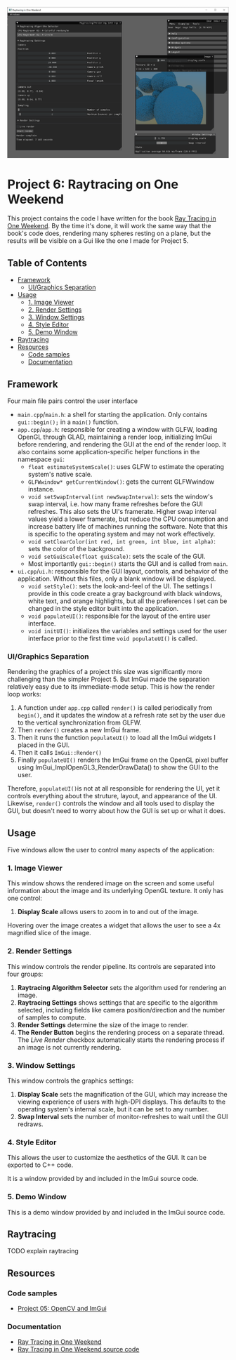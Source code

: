 ![Current screenshot](../../docs/screenshots/06-02.png)

# Project 6: Raytracing on One Weekend <!-- omit in toc -->
This project contains the code I have written for the book [Ray Tracing in One Weekend](raytracing.github.io). By the time it's done, it will work the same way that the book's code does, rendering many spheres resting on a plane, but the results will be visible on a Gui like the one I made for Project 5. 

## Table of Contents <!-- omit in toc -->
- [Framework](#framework)
	- [UI/Graphics Separation](#uigraphics-separation)
- [Usage](#usage)
	- [1. Image Viewer](#1-image-viewer)
	- [2. Render Settings](#2-render-settings)
	- [3. Window Settings](#3-window-settings)
	- [4. Style Editor](#4-style-editor)
	- [5. Demo Window](#5-demo-window)
- [Raytracing](#raytracing)
- [Resources](#resources)
	- [Code samples](#code-samples)
	- [Documentation](#documentation)


## Framework
Four main file pairs control the user interface
* `main.cpp`/`main.h`: a shell for starting the application. Only contains `gui::begin();` in a `main()` function.
* `app.cpp`/`app.h`: responsible for creating a window with GLFW, loading OpenGL through GLAD, maintaining a render loop, initializing ImGui before rendering, and rendering the GUI at the end of the render loop. It also contains some application-specific helper functions in the namespace `gui`:
  * `float estimateSystemScale()`: uses GLFW to estimate the operating system's native scale.
  * `GLFWwindow* getCurrentWindow()`: gets the current GLFWwindow instance.
  * `void setSwapInterval(int newSwapInterval)`: sets the window's swap interval, i.e. how many frame refreshes before the GUI refreshes. This also sets the UI's framerate. Higher swap interval values yield a lower framerate, but reduce the CPU consumption and increase battery life of machines running the software. Note that this is specific to the operating system and may not work effectively.
  * `void setClearColor(int red, int green, int blue, int alpha)`: sets the color of the background.
  * `void setGuiScale(float guiScale)`: sets the scale of the GUI.
  * Most importantly `gui::begin()` starts the GUI and is called from `main`. 
* `ui.cpp`/`ui.h`: responsible for the GUI layout, controls, and behavior of the application. Without this files, only a blank window will be displayed.
  * `void setStyle()`: sets the look-and-feel of the UI. The settings I provide in this code create a gray background with black windows, white text, and orange highlights, but all the preferences I set can be changed in the style editor built into the application.
  * `void populateUI()`: responsible for the layout of the entire user interface.
  * `void initUI()`: initializes the variables and settings used for the user interface prior to the first time `void populateUI()` is called.


### UI/Graphics Separation

Rendering the graphics of a project this size was significantly more challenging than the simpler Project 5. But ImGui made the separation relatively easy due to its immediate-mode setup. This is how the render loop works:

1. A function under `app.cpp` called `render()` is called periodically from `begin()`, and it updates the window at a refresh rate set by the user due to the vertical synchronization from GLFW.
2. Then `render()` creates a new ImGui frame.
3. Then it runs the function `populateUI()` to load all the ImGui widgets I placed in the GUI.
4. Then it calls `ImGui::Render()`
5. Finally `populateUI()` renders the ImGui frame on the OpenGL pixel buffer using ImGui_ImplOpenGL3_RenderDrawData() to show the GUI to the user.


Therefore, `populateUI()`is not at all responsible for rendering the UI, yet 
it controls everything about the struture, layout, and appearance of the UI. Likewise,
`render()` controls the window and all tools used to display the GUI, but doesn't need to 
worry about how the GUI is set up or what it does.

## Usage

Five windows allow the user to control many aspects of the application:

### 1. Image Viewer
This window shows the rendered image on the screen and some useful information about the image and its underlying OpenGL texture. It only has one control:
1. **Display Scale** allows users to zoom in to and out of the image.

Hovering over the image creates a widget that allows the user to see a 4x magnified slice of the image.


### 2. Render Settings
This window controls the render pipeline. Its controls are separated into four groups:
1. **Raytracing Algorithm Selector** sets the algorithm used for rendering an image.
2. **Raytracing Settings** shows settings that are specific to the algorithm selected, including fields like camera position/direction and the number of samples to compute.
3. **Render Settings** determine the size of the image to render.
4. **The Render Button** begins the rendering process on a separate thread. The *Live Render* checkbox automatically starts the rendering process if an image is not currently rendering.

### 3. Window Settings
This window controls the graphics settings:
1. **Display Scale** sets the magnification of the GUI, which may increase the viewing experience of users with high-DPI displays. This defaults to the operating system's internal scale, but it can be set to any number.
2. **Swap Interval** sets the number of monitor-refreshes to wait until the GUI redraws.

### 4. Style Editor
This allows the user to customize the aesthetics of the GUI. It can be exported to C++ code.

It is a window provided by and included in the ImGui source code.

### 5. Demo Window
This is a demo window provided by and included in the ImGui source code.

## Raytracing
TODO explain raytracing


## Resources
### Code samples
* [Project 05: OpenCV and ImGui](../05-OpenCV-and-ImGui)
### Documentation
* [Ray Tracing in One Weekend](raytracing.github.io)
* [Ray Tracing in One Weekend source code](https://github.com/RayTracing/raytracing.github.io/)